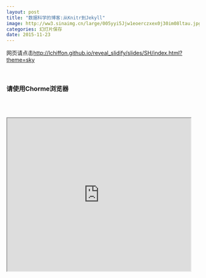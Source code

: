 ```yaml
---
layout: post
title: "数据科学的博客:从Knitr到Jekyll"
image: http://ww3.sinaimg.cn/large/005yyi5Jjw1eoerczxex0j30im08ltau.jpg
categories: 幻灯片保存
date: 2015-11-23
---
```



网页请点击<http://lchiffon.github.io/reveal_slidify/slides/SH/index.html?theme=sky>


<br/>

### 请使用Chorme浏览器

<br/><br/>

<iframe src="http://lchiffon.github.io/reveal_slidify/slides/SH/index.html?theme=sky" height="400px" width="95%"></iframe>
